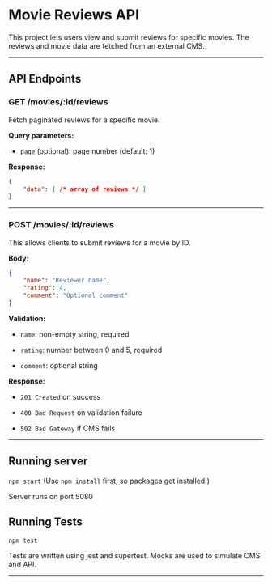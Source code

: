 # Movie Reviews API


This project lets users view and submit reviews for specific movies.
The reviews and movie data are fetched from an external CMS.

---

## API Endpoints

### GET /movies/:id/reviews

Fetch paginated reviews for a specific movie.

**Query parameters:**

- `page` (optional): page number (default: 1)

**Response:**

```json
{
    "data": [ /* array of reviews */ ]
}
```

---

### POST /movies/:id/reviews

This allows clients to submit reviews for a movie by ID.

**Body:**

```json
{
    "name": "Reviewer name",
    "rating": 4,
    "comment": "Optional comment"
}
```

**Validation:**

- `name`: non-empty string, required

- `rating`: number between 0 and 5, required

- `comment`: optional string

**Response:**

- `201 Created` on success

- `400 Bad Request` on validation failure

- `502 Bad Gateway` if CMS fails

---

## Running server

`npm start` (Use `npm install` first, so packages get installed.)

Server runs on port 5080

## Running Tests

`npm test`

Tests are written using jest and supertest. Mocks are used to simulate CMS and API.

---